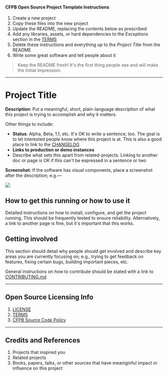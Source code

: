 #### CFPB Open Source Project Template Instructions

1. Create a new project
2. Copy these files into the new project
3. Update the README, replacing the contents below as prescribed
4. Add any libraries, assets, or hard dependencies to the _Exceptions_ section in the [TERMS](TERMS.md)
5. Delete these instructions and everything up to the _Project Title_ from the README
6. Write some great software and tell people about it

> Keep the README fresh! It's the first thing people see and will make the initial impression.

----

# Project Title

**Description**:  Put a meaningful, short, plain-language description of what 
this project is trying to accomplish and why it matters. 

Other things to include:

  - **Status**:  Alpha, Beta, 1.1, etc. It's OK to write a sentence, too.  The goal is to let interested people know where this project is at. This is also a good place to link to the [CHANGELOG](CHANGELOG.md)
  - **Links to production or demo instances**
  - Describe what sets this apart from related-projects. Linking to another doc or page is OK if this can't be expressed in a sentence or two


**Screenshot**: If the software has visual components, place a screenshot after the description; e.g.&mdash;

![](https://raw.githubusercontent.com/cfpb/open-source-project-template/master/screenshot.png)



## How to get this running or how to use it

Detailed instructions on how to install, configure, and get the project running.
This should be frequently tested to ensure reliability. Alternatively, a link to 
another page is fine, but it's important that this works.


## Getting involved

This section should detail why people should get involved and describe key areas you are
currently focusing on; e.g., trying to get feedback on features, fixing certain bugs, building
important pieces, etc.  

General instructions on _how_ to contribute should be stated with a link to [CONTRIBUTING.md](CONTRIBUTING.md) 


____

## Open Source Licensing Info
1. [LICENSE](LICENSE)
2. [TERMS](TERMS.md)
3. [CFPB Source Code Policy](http://github.com/cfpb/source-code-policy/)


----

## Credits and References

1. Projects that inspired you
2. Related projects
3. Books, papers, talks, or other sources that have meaniginful impact or influence on this project 



